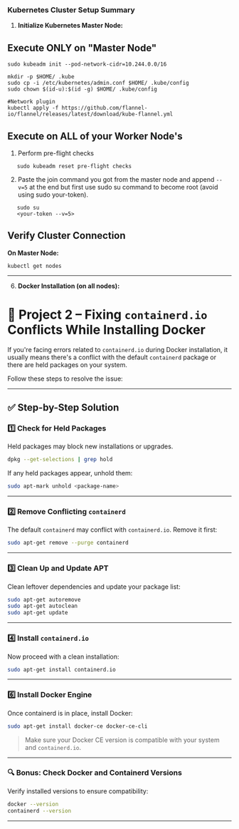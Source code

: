 
### Kubernetes Cluster Setup Summary

1. **Initialize Kubernetes Master Node:**

## Execute ONLY on "Master Node"

```
sudo kubeadm init --pod-network-cidr=10.244.0.0/16

mkdir -p $HOME/ .kube
sudo cp -i /etc/kubernetes/admin.conf $HOME/ .kube/config
sudo chown $(id-u):$(id -g) $HOME/ .kube/config

#Network plugin
kubectl apply -f https://github.com/flannel-io/flannel/releases/latest/download/kube-flannel.yml
```

## Execute on ALL of your Worker Node's

1. Perform pre-flight checks

```
   sudo kubeadm reset pre-flight checks
```

2. Paste the join command you got from the master node and append `--v=5` at the end but first use sudo su command to become root (avoid using sudo your-token).
   
```
   sudo su
   <your-token --v=5>
```


## Verify Cluster Connection

**On Master Node:**
```
kubectl get nodes
```

---

6. **Docker Installation (on all nodes):**

# 🐳 Project 2 – Fixing `containerd.io` Conflicts While Installing Docker

If you're facing errors related to `containerd.io` during Docker installation, it usually means there's a conflict with the default `containerd` package or there are held packages on your system.

Follow these steps to resolve the issue:

---

## ✅ Step-by-Step Solution

### 1️⃣ Check for Held Packages

Held packages may block new installations or upgrades.

```bash
dpkg --get-selections | grep hold
```

If any held packages appear, unhold them:

```bash
sudo apt-mark unhold <package-name>
```

---

### 2️⃣ Remove Conflicting `containerd`

The default `containerd` may conflict with `containerd.io`. Remove it first:

```bash
sudo apt-get remove --purge containerd
```

---

### 3️⃣ Clean Up and Update APT

Clean leftover dependencies and update your package list:

```bash
sudo apt-get autoremove
sudo apt-get autoclean
sudo apt-get update
```

---

### 4️⃣ Install `containerd.io`

Now proceed with a clean installation:

```bash
sudo apt-get install containerd.io
```

---

### 6️⃣ Install Docker Engine

Once containerd is in place, install Docker:

```bash
sudo apt-get install docker-ce docker-ce-cli
```

> Make sure your Docker CE version is compatible with your system and `containerd.io`.

---

### 🔍 Bonus: Check Docker and Containerd Versions

Verify installed versions to ensure compatibility:

```bash
docker --version
containerd --version
```

---

